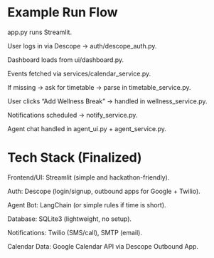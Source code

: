 # Example Run Flow

app.py runs Streamlit.

User logs in via Descope → auth/descope_auth.py.

Dashboard loads from ui/dashboard.py.

Events fetched via services/calendar_service.py.

If missing → ask for timetable → parse in timetable_service.py.

User clicks “Add Wellness Break” → handled in wellness_service.py.

Notifications scheduled → notify_service.py.

Agent chat handled in agent_ui.py + agent_service.py.

# Tech Stack (Finalized)

Frontend/UI: Streamlit (simple and hackathon-friendly).

Auth: Descope (login/signup, outbound apps for Google + Twilio).

Agent Bot: LangChain (or simple rules if time is short).

Database: SQLite3 (lightweight, no setup).

Notifications: Twilio (SMS/call), SMTP (email).

Calendar Data: Google Calendar API via Descope Outbound App.